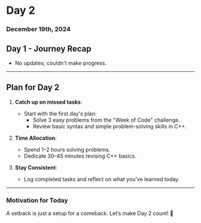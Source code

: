 # Day 2  
### December 19th, 2024  

## **Day 1 - Journey Recap**  
- No updates; couldn't make progress.  

---

## **Plan for Day 2**  
1. **Catch up on missed tasks**:  
   - Start with the first day's plan:  
     - Solve 3 easy problems from the "Week of Code" challenge.  
     - Review basic syntax and simple problem-solving skills in C++.  

2. **Time Allocation**:  
   - Spend 1–2 hours solving problems.  
   - Dedicate 30–45 minutes revising C++ basics.  

3. **Stay Consistent**:  
   - Log completed tasks and reflect on what you’ve learned today.  

---

### **Motivation for Today**  
A setback is just a setup for a comeback. Let’s make Day 2 count! 🚀  
